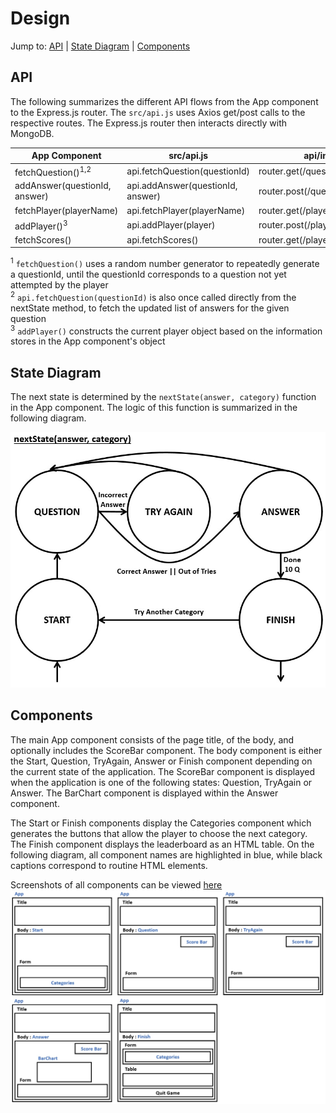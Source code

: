# Design
Jump to: [API](#API) | [State Diagram](#State-Diagram) | [Components](#Components)

## API
The following summarizes the different API flows from the App component to the Express.js router. The `src/api.js`
uses Axios get/post calls to the respective routes. The Express.js router then interacts directly with MongoDB.

| App Component                 | src/api.js                          | api/index.js |
| -------------                 | ---------------                     | ------ |
| fetchQuestion()<sup>1,2</sup> | api.fetchQuestion(questionId)       | router.get(/question/:questionId) |
| addAnswer(questionId, answer) | api.addAnswer(questionId, answer)   | router.post(/question/:questionId) |
| fetchPlayer(playerName)       | api.fetchPlayer(playerName)         | router.get(/players/:playerName) |
| addPlayer()<sup>3</sup>       | api.addPlayer(player)               | router.post(/players) |
| fetchScores()                 | api.fetchScores()                   | router.get(/players) |

<sup>1</sup> `fetchQuestion()` uses a random number generator to repeatedly generate a questionId, until the questionId corresponds to a question not yet attempted by the player \
<sup>2</sup> `api.fetchQuestion(questionId)` is also once called directly from the nextState method, to fetch the updated list of answers for the given question \
<sup>3</sup> `addPlayer()` constructs the current player object based on the information stores in the App component's object

## State Diagram
The next state is determined by the `nextState(answer, category)` function in the App component. The logic of this function is summarized in the following diagram.

<img src="img/states.jpg" width="600">

## Components
The main App component consists of the page title, of the body, and optionally includes the ScoreBar component. The body component is either the Start, Question, TryAgain, Answer or Finish component depending on the current state of the application. The ScoreBar component is displayed when the application is one of the following states: Question, TryAgain or Answer. The BarChart component is displayed within the Answer component.

The Start or Finish components display the Categories component which generates the buttons that allow the player to choose the next category. The Finish component displays the leaderboard as an HTML table. On the following diagram, all component names are highlighted in blue, while black captions correspond to routine HTML elements.

Screenshots of all components can be viewed [here](screenshots.md)
![Components](img/components.jpg)
